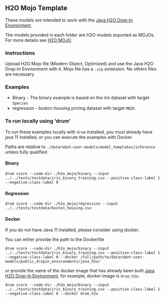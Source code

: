 ## H2O Mojo Template

These models are intended to work with the [Java H2O Drop-In Environment](../../public_dropin_environments/java_h2o/).

The models provided in each folder are H2O models exported as MOJOs.  For more details see [H2O MOJO](http://docs.h2o.ai/h2o/latest-stable/h2o-docs/productionizing.html)


### Instructions

Upload H2O Mojo file (Modern Object, Optimized) and use the Java H2O Drop-In Environment with it.  Mojo file has a `.zip` extension.  No others files are necessary

### Examples

* Binary - The binary example is based on the iris dataset with target `Species`
* regression - boston housing pricing dataset with target `MEDV`. 

### To run locally using 'drum'

To run these examples locally with `drum` installed, you must already have java 11 installed, or you can execute the examples with Docker.  

Paths are relative to `./datarobot-user-models/model_templates/inference` unless fully qualified

#### Binary 

`drum score --code-dir ./h2o_mojo/binary --input ../../tests/testdata/iris_binary_training.csv --positive-class-label 1 --negative-class-label 0` 

#### Regression 

`drum score --code-dir ./h2o_mojo/regression --input ../../tests/testdata/boston_housing.csv`

#### Docker

If you do not have Java 11 installed, please consider using docker.  

You can either provide the path to the Dockerfile

`drum score --code-dir ./h2o_mojo/binary --input ../../tests/testdata/iris_binary_training.csv --positive-class-label 1 --negative-class-label 0 --docker /full/path/to/datarobot-user-models/public_dropin_environments/java_h2o/`

or provide the name of the docker image that has already been built [Java H2O Drop-In Environment](../../public_dropin_environments/java_h2o/), for example, docker image is `drum_h2o`.

`drum score --code-dir ./h2o_mojo/binary --input ../../tests/testdata/iris_binary_training.csv --positive-class-label 1 --negative-class-label 0 --docker drum_h2o`
